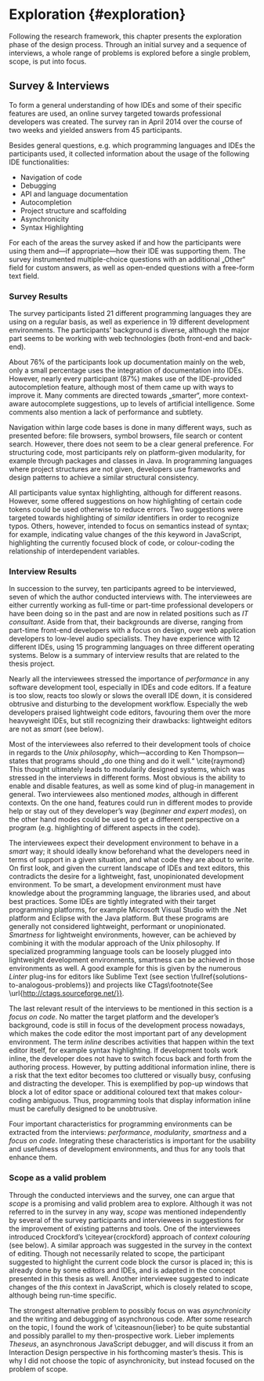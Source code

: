 # Exploration {#exploration}

Following the research framework, this chapter presents the exploration phase of the design process. Through an initial survey and a sequence of interviews, a whole range of problems is explored before a single problem, scope, is put into focus.

## Survey & Interviews

To form a general understanding of how IDEs and some of their specific features are used, an online survey targeted towards professional developers was created. The survey ran in April 2014 over the course of two weeks and yielded answers from 45 participants.

Besides general questions, e.g. which programming languages and IDEs the participants used, it collected information about the usage of the following IDE functionalities:

* Navigation of code
* Debugging
* API and language documentation
* Autocompletion
* Project structure and scaffolding
* Asynchronicity
* Syntax Highlighting

For each of the areas the survey asked if and how the participants were using them and—if appropriate—how their IDE was supporting them. The survey instrumented multiple-choice questions with an additional „Other“ field for custom answers, as well as open-ended questions with a free-form text field.

### Survey Results

The survey participants listed 21 different programming languages they are using on a regular basis, as well as experience in 19 different development environments. The participants’ background is diverse, although the major part seems to be working with web technologies (both front-end and back-end).

About 76% of the participants look up documentation mainly on the web, only a small percentage uses the integration of documentation into IDEs. However, nearly every participant (87%) makes use of the IDE-provided autocompletion feature, although most of them came up with ways to improve it. Many comments are directed towards „smarter“, more context-aware autocomplete suggestions, up to levels of artificial intelligence. Some comments also mention a lack of performance and subtlety.

Navigation within large code bases is done in many different ways, such as presented before: file browsers, symbol browsers, file search or content search. However, there does not seem to be a clear general preference. For structuring code, most participants rely on platform-given modularity, for example through packages and classes in Java. In programming languages where project structures are not given, developers use frameworks and design patterns to achieve a similar structural consistency.

All participants value syntax highlighting, although for different reasons. However, some offered suggestions on how highlighting of certain code tokens could be used otherwise to reduce errors. Two suggestions were targeted towards highlighting of *similar* identifiers in order to recognize typos. Others, however, intended to focus on semantics instead of syntax; for example, indicating value changes of the *this* keyword in JavaScript, highlighting the currently focused block of code, or colour-coding the relationship of interdependent variables.

### Interview Results

In succession to the survey, ten participants agreed to be interviewed, seven of which the author conducted interviews with. The interviewees are either currently working as full-time or part-time professional developers or have been doing so in the past and are now in related positions such as *IT consultant*. Aside from that, their backgrounds are diverse, ranging from part-time front-end developers with a focus on design, over web application developers to low-level audio specialists. They have experience with 12 different IDEs, using 15 programming languages on three different operating systems. Below is a summary of interview results that are related to the thesis project.

Nearly all the interviewees stressed the importance of *performance* in any software development tool, especially in IDEs and code editors. If a feature is too slow, reacts too slowly or slows the overall IDE down, it is considered obtrusive and disturbing to the development workflow. Especially the web developers praised lightweight code editors, favouring them over the more heavyweight IDEs, but still recognizing their drawbacks: lightweight editors are not as *smart* (see below).

Most of the interviewees also referred to their development tools of choice in regards to the *Unix philosophy*, which—according to Ken Thompson—states that programs should „do one thing and do it well.“ \cite{raymond} This thought ultimately leads to modularily designed systems, which was stressed in the interviews in different forms. Most obvious is the ability to enable and disable features, as well as some kind of plug-in management in general. Two interviewees also mentioned *modes*, although in different contexts. On the one hand, features could run in different modes to provide help or stay out of they developer’s way (*beginner and expert modes*), on the other hand modes could be used to get a different perspective on a program (e.g. highlighting of different aspects in the code).

The interviewees expect their development environment to behave in a *smart* way; it should ideally know beforehand what the developers need in terms of support in a given situation, and what code they are about to write. On first look, and given the current landscape of IDEs and text editors, this contradicts the  desire for a lightweight, fast, unopinionated development environment. To be smart, a development environment must have knowledge about the programming language, the libraries used, and about best practices. Some IDEs are tightly integrated with their target programming platforms, for example Microsoft Visual Studio with the .Net platform and Eclipse with the Java platform. But these programs are generally not considered lightweight, performant or  unopinionated. *Smartness* for lightweight environments, however, can be achieved by combining it with the modular approach of the Unix philosophy. If specialized programming language tools can be loosely plugged into lightweight development environments, smartness can be achieved in those environments as well. A good example for this is given by the numerous *Linter* plug-ins for editors like Sublime Text (see section \fullref{solutions-to-analogous-problems}) and projects like CTags\footnote{See \url{http://ctags.sourceforge.net/}}.

The last relevant result of the interviews to be mentioned in this section is a *focus on code*. No matter the target platform and the developer’s background, code is still in focus of the development process nowadays, which makes the code editor the most important part of any development environment. The term *inline* describes activities that happen within the text editor itself, for example syntax highlighting. If development tools work inline, the developer does not have to switch focus back and forth from the authoring process. However, by putting additional information inline, there is a risk that the text editor becomes too cluttered or visually busy, confusing and distracting the developer. This is exemplified by pop-up windows that block a lot of editor space or additional coloured text that makes colour-coding ambiguous. Thus, programming tools that display information inline must be carefully designed to be unobtrusive.

Four important characteristics for programming environments can be extracted from the interviews: *performance*, *modularity*, *smartness* and a *focus on code*. Integrating these characteristics is important for the usability and usefulness of  development environments, and thus for any tools that enhance them.

### Scope as a valid problem

Through the conducted interviews and the survey, one can argue that *scope* is a promising and valid problem area to explore. Although it was not referred to in the survey in any way, *scope* was mentioned independently by several of the survey participants and interviewees in suggestions for the improvement of existing patterns and tools. One of the interviewees introduced Crockford’s \citeyear{crockford} approach of *context colouring* (see below). A similar approach was suggested in the survey in the context of editing. Though not necessarily related to scope, the participant suggested to highlight the current code block the cursor is placed in; this is already done by some editors and IDEs, and is adapted in the concept presented in this thesis as well. Another interviewee suggested to indicate changes of the *this* context in JavaScript, which is closely related to scope, although being run-time specific.

The strongest alternative problem to possibly focus on was *asynchronicity* and the writing and debugging of asynchronous code. After some research on the topic, I found the work of \citeasnoun{lieber} to be quite substantial and possibly parallel to my then-prospective work. Lieber implements *Theseus*, an asynchronous JavaScript debugger, and will discuss it from an Interaction Design perspective in his forthcoming master’s thesis. This is why I did not choose the topic of asynchronicity, but instead focused on the problem of scope.